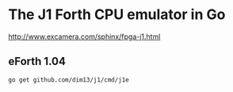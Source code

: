 # The J1 Forth CPU emulator in Go

http://www.excamera.com/sphinx/fpga-j1.html

## eForth 1.04

    go get github.com/dim13/j1/cmd/j1e
